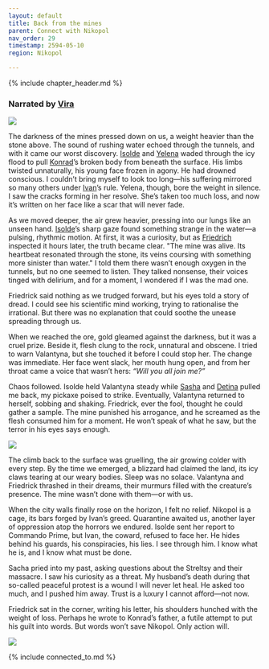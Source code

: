 ```yaml
---
layout: default
title: Back from the mines
parent: Connect with Nikopol
nav_order: 29
timestamp: 2594-05-10
region: Nikopol

---
```


{% include chapter_header.md %}

### Narrated by [Vira](../../people/FoundersBlessed/Vira.md)

![](https://i.imgur.com/XOOTGWB.png)

The darkness of the mines pressed down on us, a weight heavier than the stone above. The sound of rushing water echoed through the tunnels, and with it came our worst discovery. [Isolde](../../people/ProtectorateClique/IsoldePax.md) and [Yelena](../../people/ProtectorateClique/Yelena.md) waded through the icy flood to pull [Konrad](../../people/ProtectorateClique/KonradJager.md)’s broken body from beneath the surface. His limbs twisted unnaturally, his young face frozen in agony. He had drowned conscious. I couldn’t bring myself to look too long—his suffering mirrored so many others under [Ivan](../../people/FoundersBlessed/IvanTheWise.md)’s rule. Yelena, though, bore the weight in silence. I saw the cracks forming in her resolve. She’s taken too much loss, and now it’s written on her face like a scar that will never fade.

As we moved deeper, the air grew heavier, pressing into our lungs like an unseen hand. [Isolde](../../people/ProtectorateClique/IsoldePax.md)’s sharp gaze found something strange in the water—a pulsing, rhythmic motion. At first, it was a curiosity, but as [Friedrich](../../people/ProtectorateClique/FriedrichVoigt.md) inspected it hours later, the truth became clear. "The mine was alive. Its heartbeat resonated through the stone, its veins coursing with something more sinister than water." I told them there wasn’t enough oxygen in the tunnels, but no one seemed to listen. They talked nonsense, their voices tinged with delirium, and for a moment, I wondered if I was the mad one.

Friedrick said nothing as we trudged forward, but his eyes told a story of dread. I could see his scientific mind working, trying to rationalise the irrational. But there was no explanation that could soothe the unease spreading through us.

When we reached the ore, gold gleamed against the darkness, but it was a cruel prize. Beside it, flesh clung to the rock, unnatural and obscene. I tried to warn Valantyna, but she touched it before I could stop her. The change was immediate. Her face went slack, her mouth hung open, and from her throat came a voice that wasn’t hers: _“Will you all join me?”_

Chaos followed. Isolde held Valantyna steady while [Sasha](../../people/ProtectorateClique/SashaVolkov.md) and [Detina](../../people/FoundersBlessed/BodganDetina.md) pulled me back, my pickaxe poised to strike. Eventually, Valantyna returned to herself, sobbing and shaking. Friedrick, ever the fool, thought he could gather a sample. The mine punished his arrogance, and he screamed as the flesh consumed him for a moment. He won’t speak of what he saw, but the terror in his eyes says enough.

![](https://img2.storyblok.com/3840x0/filters:quality(90)/f/72501/3840x2730/8b115906dd/pollen-tsar.jpg)

The climb back to the surface was gruelling, the air growing colder with every step. By the time we emerged, a blizzard had claimed the land, its icy claws tearing at our weary bodies. Sleep was no solace. Valantyna and Friedrick thrashed in their dreams, their murmurs filled with the creature’s presence. The mine wasn’t done with them—or with us.

When the city walls finally rose on the horizon, I felt no relief. Nikopol is a cage, its bars forged by Ivan’s greed. Quarantine awaited us, another layer of oppression atop the horrors we endured. Isolde sent her report to Commando Prime, but Ivan, the coward, refused to face her. He hides behind his guards, his conspiracies, his lies. I see through him. I know what he is, and I know what must be done.

Sacha pried into my past, asking questions about the Streltsy and their massacre. I saw his curiosity as a threat. My husband’s death during that so-called peaceful protest is a wound I will never let heal. He asked too much, and I pushed him away. Trust is a luxury I cannot afford—not now.

Friedrick sat in the corner, writing his letter, his shoulders hunched with the weight of loss. Perhaps he wrote to Konrad’s father, a futile attempt to put his guilt into words. But words won’t save Nikopol. Only action will.

![](https://i.imgur.com/aWYmmoV.png)

{% include connected_to.md %}
